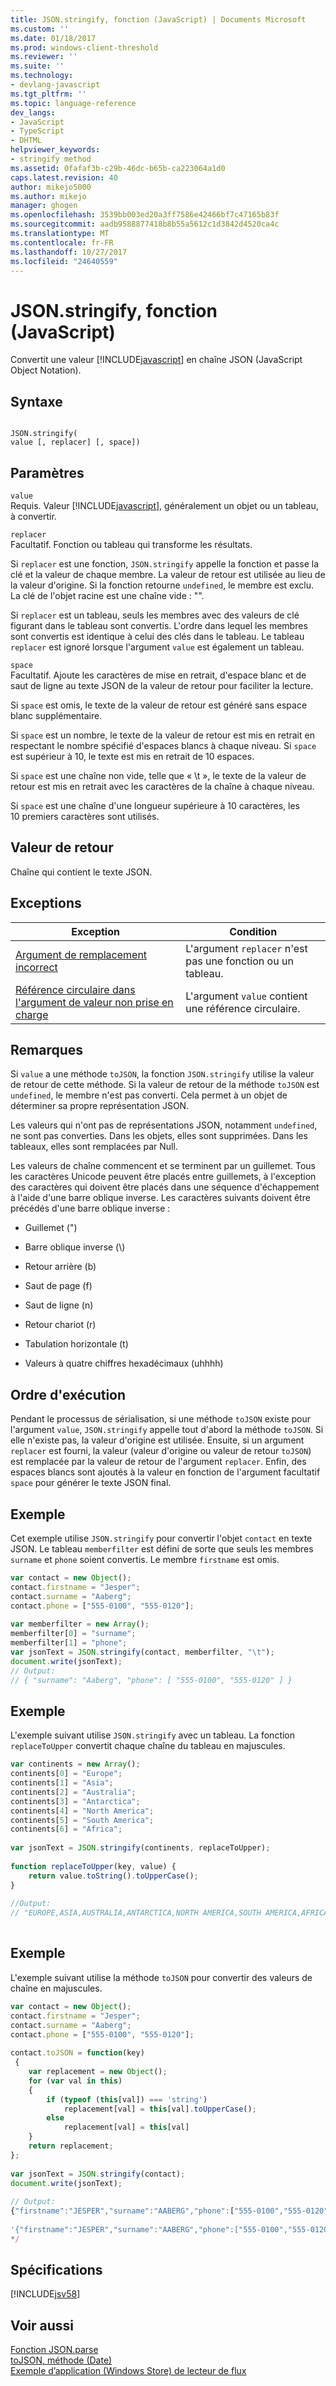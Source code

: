 ```yaml
---
title: JSON.stringify, fonction (JavaScript) | Documents Microsoft
ms.custom: ''
ms.date: 01/18/2017
ms.prod: windows-client-threshold
ms.reviewer: ''
ms.suite: ''
ms.technology:
- devlang-javascript
ms.tgt_pltfrm: ''
ms.topic: language-reference
dev_langs:
- JavaScript
- TypeScript
- DHTML
helpviewer_keywords:
- stringify method
ms.assetid: 0fafaf3b-c29b-46dc-b65b-ca223064a1d0
caps.latest.revision: 40
author: mikejo5000
ms.author: mikejo
manager: ghogen
ms.openlocfilehash: 3539bb003ed20a3ff7586e42466bf7c47165b83f
ms.sourcegitcommit: aadb9588877418b8b55a5612c1d3842d4520ca4c
ms.translationtype: MT
ms.contentlocale: fr-FR
ms.lasthandoff: 10/27/2017
ms.locfileid: "24640559"
---
```

# <a name="jsonstringify-function-javascript"></a>JSON.stringify, fonction (JavaScript)
Convertit une valeur [!INCLUDE[javascript](../../javascript/includes/javascript-md.md)] en chaîne JSON (JavaScript Object Notation).  
  
## <a name="syntax"></a>Syntaxe  
  
```  
  
JSON.stringify(  
value [, replacer] [, space])  
```  
  
## <a name="parameters"></a>Paramètres  
 `value`  
 Requis. Valeur [!INCLUDE[javascript](../../javascript/includes/javascript-md.md)], généralement un objet ou un tableau, à convertir.  
  
 `replacer`  
 Facultatif. Fonction ou tableau qui transforme les résultats.  
  
 Si `replacer` est une fonction, `JSON.stringify` appelle la fonction et passe la clé et la valeur de chaque membre. La valeur de retour est utilisée au lieu de la valeur d'origine. Si la fonction retourne `undefined`, le membre est exclu. La clé de l'objet racine est une chaîne vide : "".  
  
 Si `replacer` est un tableau, seuls les membres avec des valeurs de clé figurant dans le tableau sont convertis. L'ordre dans lequel les membres sont convertis est identique à celui des clés dans le tableau. Le tableau `replacer` est ignoré lorsque l'argument `value` est également un tableau.  
  
 `space`  
 Facultatif. Ajoute les caractères de mise en retrait, d'espace blanc et de saut de ligne au texte JSON de la valeur de retour pour faciliter la lecture.  
  
 Si `space` est omis, le texte de la valeur de retour est généré sans espace blanc supplémentaire.  
  
 Si `space` est un nombre, le texte de la valeur de retour est mis en retrait en respectant le nombre spécifié d'espaces blancs à chaque niveau. Si `space` est supérieur à 10, le texte est mis en retrait de 10 espaces.  
  
 Si `space` est une chaîne non vide, telle que « \t », le texte de la valeur de retour est mis en retrait avec les caractères de la chaîne à chaque niveau.  
  
 Si `space` est une chaîne d'une longueur supérieure à 10 caractères, les 10 premiers caractères sont utilisés.  
  
## <a name="return-value"></a>Valeur de retour  
 Chaîne qui contient le texte JSON.  
  
## <a name="exceptions"></a>Exceptions  
  
|Exception|Condition|  
|---------------|---------------|  
|[Argument de remplacement incorrect](../../javascript/misc/invalid-replacer-argument.md)|L'argument `replacer` n'est pas une fonction ou un tableau.|  
|[Référence circulaire dans l'argument de valeur non prise en charge](../../javascript/misc/circular-reference-in-value-argument-not-supported.md)|L'argument `value` contient une référence circulaire.|  
  
## <a name="remarks"></a>Remarques  
 Si `value` a une méthode `toJSON`, la fonction `JSON.stringify` utilise la valeur de retour de cette méthode. Si la valeur de retour de la méthode `toJSON` est `undefined`, le membre n'est pas converti. Cela permet à un objet de déterminer sa propre représentation JSON.  
  
 Les valeurs qui n'ont pas de représentations JSON, notamment `undefined`, ne sont pas converties. Dans les objets, elles sont supprimées. Dans les tableaux, elles sont remplacées par Null.  
  
 Les valeurs de chaîne commencent et se terminent par un guillemet. Tous les caractères Unicode peuvent être placés entre guillemets, à l'exception des caractères qui doivent être placés dans une séquence d'échappement à l'aide d'une barre oblique inverse. Les caractères suivants doivent être précédés d'une barre oblique inverse :  
  
-   Guillemet (")  
  
-   Barre oblique inverse (\\)  
  
-   Retour arrière (b)  
  
-   Saut de page (f)  
  
-   Saut de ligne (n)  
  
-   Retour chariot (r)  
  
-   Tabulation horizontale (t)  
  
-   Valeurs à quatre chiffres hexadécimaux (uhhhh)  
  
## <a name="order-of-execution"></a>Ordre d'exécution  
 Pendant le processus de sérialisation, si une méthode `toJSON` existe pour l'argument `value`, `JSON.stringify` appelle tout d'abord la méthode `toJSON`. Si elle n'existe pas, la valeur d'origine est utilisée. Ensuite, si un argument `replacer` est fourni, la valeur (valeur d'origine ou valeur de retour `toJSON`) est remplacée par la valeur de retour de l'argument `replacer`. Enfin, des espaces blancs sont ajoutés à la valeur en fonction de l'argument facultatif `space` pour générer le texte JSON final.  
  
## <a name="example"></a>Exemple  
 Cet exemple utilise `JSON.stringify` pour convertir l'objet `contact` en texte JSON. Le tableau `memberfilter` est défini de sorte que seuls les membres `surname` et `phone` soient convertis. Le membre `firstname` est omis.  
  
```JavaScript  
var contact = new Object();  
contact.firstname = "Jesper";  
contact.surname = "Aaberg";  
contact.phone = ["555-0100", "555-0120"];  
  
var memberfilter = new Array();  
memberfilter[0] = "surname";  
memberfilter[1] = "phone";  
var jsonText = JSON.stringify(contact, memberfilter, "\t");  
document.write(jsonText);  
// Output:   
// { "surname": "Aaberg", "phone": [ "555-0100", "555-0120" ] }  
```  
  
## <a name="example"></a>Exemple  
 L'exemple suivant utilise `JSON.stringify` avec un tableau. La fonction `replaceToUpper` convertit chaque chaîne du tableau en majuscules.  
  
```JavaScript  
var continents = new Array();  
continents[0] = "Europe";  
continents[1] = "Asia";  
continents[2] = "Australia";  
continents[3] = "Antarctica";  
continents[4] = "North America";  
continents[5] = "South America";  
continents[6] = "Africa";  
  
var jsonText = JSON.stringify(continents, replaceToUpper);  
  
function replaceToUpper(key, value) {  
    return value.toString().toUpperCase();  
}  
  
//Output:  
// "EUROPE,ASIA,AUSTRALIA,ANTARCTICA,NORTH AMERICA,SOUTH AMERICA,AFRICA"  
  
```  
  
## <a name="example"></a>Exemple  
 L'exemple suivant utilise la méthode `toJSON` pour convertir des valeurs de chaîne en majuscules.  
  
```JavaScript  
var contact = new Object();   
contact.firstname = "Jesper";  
contact.surname = "Aaberg";  
contact.phone = ["555-0100", "555-0120"];  
  
contact.toJSON = function(key)  
 {  
    var replacement = new Object();  
    for (var val in this)  
    {  
        if (typeof (this[val]) === 'string')  
            replacement[val] = this[val].toUpperCase();  
        else  
            replacement[val] = this[val]  
    }  
    return replacement;  
};  
  
var jsonText = JSON.stringify(contact);  
document.write(jsonText);  
  
// Output:  
{"firstname":"JESPER","surname":"AABERG","phone":["555-0100","555-0120"]}  
  
'{"firstname":"JESPER","surname":"AABERG","phone":["555-0100","555-0120"]}'  
*/  
```  
  
## <a name="requirements"></a>Spécifications  
 [!INCLUDE[jsv58](../../javascript/reference/includes/jsv58-md.md)]  
  
## <a name="see-also"></a>Voir aussi  
 [Fonction JSON.parse](../../javascript/reference/json-parse-function-javascript.md)   
 [toJSON, méthode (Date)](../../javascript/reference/tojson-method-date-javascript.md)   
 [Exemple d’application (Windows Store) de lecteur de flux](http://code.msdn.microsoft.com/Feed-reader-sample-99d68cf8)